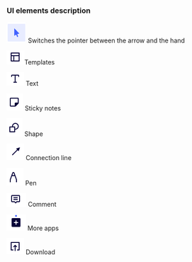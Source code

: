 ### **UI elements description**

![](Images/sw.png)  Switches the pointer between the arrow and the hand

![](Images/templates.png)Templates

![](Images/text.png) Text

![](Images/sticky.png) Sticky notes

![](Images/shape.png) Shape

![](Images/line.png) Connection line

![](Images/pen.png) Pen

![](Images/comment.png) Comment

![](Images/apps.png) More apps

![](Images/download.png) Download

